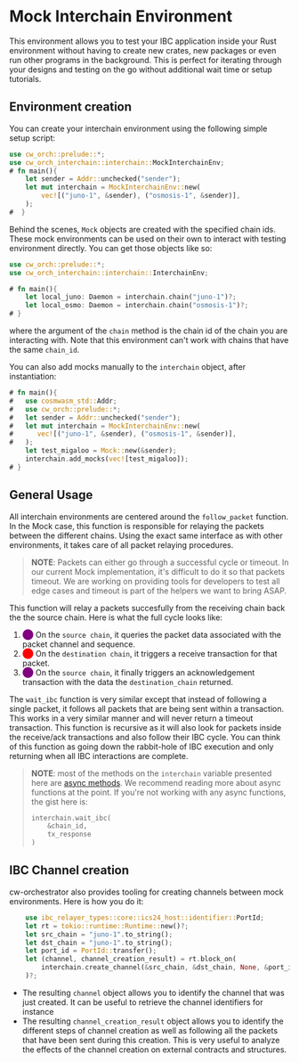 # Mock Interchain Environment

This environment allows you to test your IBC application inside your Rust environment without having to create new crates, new packages or even run other programs in the background. This is perfect for iterating through your designs and testing on the go without additional wait time or setup tutorials.

## Environment creation

You can create your interchain environment using the following simple setup script:

```rust
use cw_orch::prelude::*;
use cw_orch_interchain::interchain::MockInterchainEnv;
# fn main(){
    let sender = Addr::unchecked("sender");
    let mut interchain = MockInterchainEnv::new(
        vec![("juno-1", &sender), ("osmosis-1", &sender)],
    );
#  }
```

Behind the scenes, `Mock` objects are created with the specified chain ids. These mock environments can be used on their own to interact with testing environment directly. You can get those objects like so:

```rust
use cw_orch::prelude::*;
use cw_orch_interchain::interchain::InterchainEnv;

# fn main(){
    let local_juno: Daemon = interchain.chain("juno-1")?;
    let local_osmo: Daemon = interchain.chain("osmosis-1")?;
# }
```

where the argument of the `chain` method is the chain id of the chain you are interacting with. Note that this environment can't work with chains that have the same `chain_id`.

You can also add mocks manually to the `interchain` object, after instantiation:

```rust
# fn main(){
#   use cosmwasm_std::Addr;
#   use cw_orch::prelude::*;
#   let sender = Addr::unchecked("sender");
#   let mut interchain = MockInterchainEnv::new(
#      vec![("juno-1", &sender), ("osmosis-1", &sender)],
#   );
    let test_migaloo = Mock::new(&sender);
    interchain.add_mocks(vec![test_migaloo]);
# }
```

## General Usage

All interchain environments are centered around the `follow_packet` function. In the Mock case, this function is responsible for relaying the packets between the different chains. Using the exact same interface as with other environments, it takes care of all packet relaying procedures.

> **NOTE**: Packets can either go through a successful cycle or timeout. In our current Mock implementation, it's difficult to do it so that packets timeout. We are working on providing tools for developers to test all edge cases and timeout is part of the helpers we want to bring ASAP.

This function will relay a packets succesfully from the receiving chain back the the source chain. Here is what the full cycle looks like:

1. <span style="color:purple">⬤</span> On the `source chain`, it queries the packet data associated with the packet channel and sequence.
2. <span style="color:red">⬤</span> On the `destination chain`, it triggers a receive transaction for that packet.
3. <span style="color:purple">⬤</span> On the `source chain`, it finally triggers an acknowledgement transaction with the data the `destination_chain` returned.

The `wait_ibc` function is very similar except that instead of following a single packet, it follows all packets that are being sent within a transaction. This works in a very similar manner and will never return a timeout transaction. This function is recursive as it will also look for packets inside the receive/ack transactions and also follow their IBC cycle. You can think of this function as going down the rabbit-hole of IBC execution and only returning when all IBC interactions are complete.

> **NOTE**: most of the methods on the `interchain` variable presented here are [async methods](https://rust-lang.github.io/async-book/). We recommend reading more about async functions at the point. If you're not working with any async functions, the gist here is:
>
>    ```rust
>    interchain.wait_ibc(
>        &chain_id,
>        tx_response
>    )
>    ```

## IBC Channel creation

cw-orchestrator also provides tooling for creating channels between mock environments. Here is how you do it:

```rust
    use ibc_relayer_types::core::ics24_host::identifier::PortId;
    let rt = tokio::runtime::Runtime::new()?;
    let src_chain = "juno-1".to_string();
    let dst_chain = "juno-1".to_string();
    let port_id = PortId::transfer();
    let (channel, channel_creation_result) = rt.block_on(
        interchain.create_channel(&src_chain, &dst_chain, None, &port_id, &port_id, "ics20-1")
    )?;
```

- The resulting `channel` object allows you to identify the channel that was just created. It can be useful to retrieve the channel identifiers for instance
- The resulting `channel_creation_result` object allows you to identify the different steps of channel creation as well as following all the packets that have been sent during this creation. This is very useful to analyze the effects of the channel creation on external contracts and structures.
